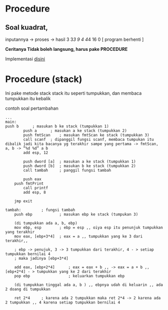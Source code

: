 # Procedure

## Soal kuadrat,
inputannya -> proses 	    -> 	hasil
3		 3*3		9
4		 4*4		16
0		[ program berhenti ]

**Ceritanya Tidak boleh langsung, harus pake PROCEDURE**

Implementasi [disini](https://github.com/realplayer123/asmOAK/blob/master/oak/Kuadrat.asm)


# Procedure (stack)

Ini pake metode stack
stack itu seperti tumpukkan, dan membaca tumpukkan itu kebalik
 
contoh soal pertambahan 

```
...
main:
push b		; masukan b ke stack (tumpukkan 1)
    	push a		; masukan a ke stack (tumpukkan 2)
    	push fmtScan	; masukan fmtScan ke stack (tumpukkan 3)
    	call scanf	; dipanggil fungsi scanf, membaca tumpukan itu dibalik jadi kita bacanya yg terakhir sampe yang pertama -> fmtScan, a, b -> “%d %d” a b
    	add esp, 12
 
    	push dword [a]	; masukan a ke stack (tumpukkan 1)
    	push dword [b]	; masukan b ke stack (tumpukkan 2)
    	call tambah		; panggil fungsi tambah
     
    	push eax
   	push fmtPrint
    	call printf
    	add esp, 8
     
    jmp exit

tambah:			; fungsi tambah
    push ebp			; masukan ebp ke stack (tumpukan 3) 
    
    (di tumpukkan ada a, b, ebp)
    mov ebp, esp		; ebp = esp ,, oiya esp itu penunjuk tumpukkan yang terakhir
    mov eax, [ebp+3*4]	; eax = a ,, tumpukkan yang ke 3 dari terakhir,, 
    
	; ebp -> penujuk, 3 -> 3 tumpukkan dari terakhir, 4 - > setiap tumpukkan bernilai 4
	; maka jadinya [ebp+3*4] 
    
    add eax, [ebp+2*4]		; eax = eax + b ,, -> eax = a + b ,, [ebp+2*4] - > tumpukkan yang ke 2 dari terakhir
    pop ebp					; keluarkan tumpukkan ebp 
	
	(di tumpukkan tinggal ada a, b ) ,, ebpnya udah di keluarin ,, ada 2 doang di tumpukkan
    
    ret 2*4		; karena ada 2 tumpukkan maka ret 2*4 -> 2 karena ada 2 tumpukkan ,, 4 karena setiap tumpukkan bernilai 4



